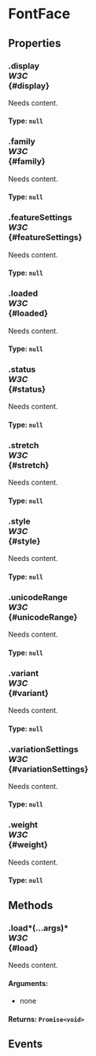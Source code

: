 # FontFace

## Properties

### .display <div class="specs"><i>W3C</i></div> {#display}

Needs content.

#### **Type**: `null`

### .family <div class="specs"><i>W3C</i></div> {#family}

Needs content.

#### **Type**: `null`

### .featureSettings <div class="specs"><i>W3C</i></div> {#featureSettings}

Needs content.

#### **Type**: `null`

### .loaded <div class="specs"><i>W3C</i></div> {#loaded}

Needs content.

#### **Type**: `null`

### .status <div class="specs"><i>W3C</i></div> {#status}

Needs content.

#### **Type**: `null`

### .stretch <div class="specs"><i>W3C</i></div> {#stretch}

Needs content.

#### **Type**: `null`

### .style <div class="specs"><i>W3C</i></div> {#style}

Needs content.

#### **Type**: `null`

### .unicodeRange <div class="specs"><i>W3C</i></div> {#unicodeRange}

Needs content.

#### **Type**: `null`

### .variant <div class="specs"><i>W3C</i></div> {#variant}

Needs content.

#### **Type**: `null`

### .variationSettings <div class="specs"><i>W3C</i></div> {#variationSettings}

Needs content.

#### **Type**: `null`

### .weight <div class="specs"><i>W3C</i></div> {#weight}

Needs content.

#### **Type**: `null`

## Methods

### .load*(...args)* <div class="specs"><i>W3C</i></div> {#load}

Needs content.

#### **Arguments**:


 - none

#### **Returns**: `Promise<void>`

## Events
